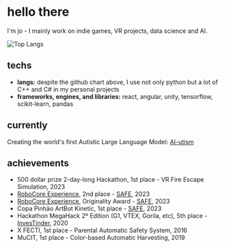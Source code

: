 # hello there

I'm jo - I mainly work on indie games, VR projects, data science and AI.

![Top Langs](https://github-readme-stats.vercel.app/api/top-langs/?username=inteiros&theme=omni&layout=pie)

## techs

- **langs:** despite the github chart above, I use not only python but a lot of C++ and C# in my personal projects
- **frameworks, engines, and libraries:** react, angular, unity, tensorflow, scikit-learn, pandas

## currently

Creating the world's first Autistic Large Language Model: [AI-utism](https://github.com/inteiros/AI-utism)

## achievements

- 500 dollar prize 2-day-long Hackathon, 1st place - VR Fire Escape Simulation, 2023
- [RoboCore Experience](https://www.robocoreexperience.com/), 2nd place - [SAFE](https://github.com/inteiros/SAFE), 2023
- [RoboCore Experience](https://www.robocoreexperience.com/), Originality Award - [SAFE](https://github.com/inteiros/SAFE), 2023
- Copa Pinhão ArtBot Kinetic, 1st place  - [SAFE](https://github.com/inteiros/SAFE), 2023
- Hackathon MegaHack 2º Edition (G1, VTEX, Gorila, etc), 5th place - [Inves](https://github.com/inteiros/InvestinderBackend)[Tinder](https://github.com/inteiros/InvestinderFrontend), 2020
- X FECTI, 1st place - Parental Automatic Safety System, 2016
- MuCIT, 1st place - Color-based Automatic Harvesting, 2019

<br>
